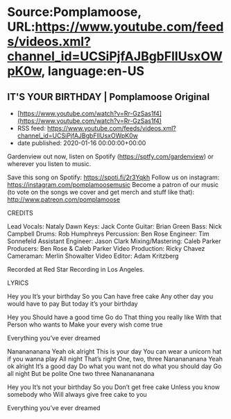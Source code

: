 # Source:Pomplamoose, URL:https://www.youtube.com/feeds/videos.xml?channel_id=UCSiPjfAJBgbFlIUsxOWpK0w, language:en-US

## IT'S YOUR BIRTHDAY | Pomplamoose Original
 - [https://www.youtube.com/watch?v=Rr-GzSas1f4](https://www.youtube.com/watch?v=Rr-GzSas1f4)
 - RSS feed: https://www.youtube.com/feeds/videos.xml?channel_id=UCSiPjfAJBgbFlIUsxOWpK0w
 - date published: 2020-01-16 00:00:00+00:00

Gardenview out now, listen on Spotify (https://sptfy.com/gardenview) or wherever you listen to music.

 Save this song on Spotify: https://spoti.fi/2r3Yqkh
Follow us on instagram: https://instagram.com/pomplamoosemusic
Become a patron of our music (to vote on the songs we cover and get merch and stuff like that): http://www.patreon.com/pomplamoose

CREDITS

Lead Vocals: Nataly Dawn
Keys: Jack Conte
Guitar: Brian Green 
Bass: Nick Campbell
Drums: Rob Humphreys
Percussion: Ben Rose
Engineer: Tim Sonnefeld 
Assistant Engineer: Jason Clark
Mixing/Mastering: Caleb Parker
Producers: Ben Rose & Caleb Parker
Video Production: Ricky Chavez
Cameraman: Merlin Showalter
Video Editor: Adam Kritzberg

Recorded at Red Star Recording in Los Angeles.

LYRICS

Hey you
It’s your birthday
So you
Can have free cake
Any other day you would have to pay
But today it’s your birthday

Hey you
Should have a good time
Go do
That thing you really like
With that
Person who wants to
Make your every wish come true

Everything you’ve ever dreamed

Nananananana
Yeah ok alright
This is your day
You can wear a unicorn hat if you wanna play
All night
That’s right
One, two, three
Nananananana
Yeah ok alright
It’s a good day
Do what you want not do what you should day
Go all night
But be polite
One two three
Nananananana

Hey you
It’s not your birthday
So you
Don’t get free cake
Unless you know somebody who
Will always give free cake to you

Everything you’ve ever dreamed

